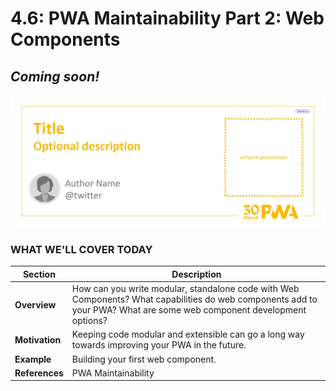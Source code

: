 # 4.6: PWA Maintainability Part 2: Web Components

## *Coming soon!*

![Placeholder Banner Only. Replace when final assets ready.](_media/week4-placeholder.jpg)

### WHAT WE'LL COVER TODAY


| Section | Description |
| ------- | ----------- |
| **Overview** | How can you write modular, standalone code with Web Components? What capabilities do web components add to your PWA? What are some web component development options?|
| **Motivation** | Keeping code modular and extensible can go a long way towards improving your PWA in the future. |
| **Example** | Building your first web component. |
| **References** | PWA Maintainability |
